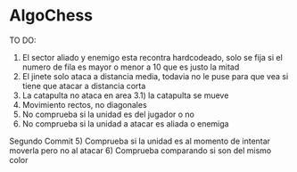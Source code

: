 # AlgoChess
TO DO:
1) El sector aliado y enemigo esta recontra hardcodeado, solo se fija si el numero de fila es mayor o menor a 10 que es justo la mitad
2) El jinete solo ataca a distancia media, todavia no le puse para que vea si tiene que atacar a distancia corta
3) La catapulta no ataca en area
  3.1) la catapulta se mueve
4) Movimiento rectos, no diagonales
5) No comprueba si la unidad es del jugador o no
6) No comprueba si la unidad a atacar es aliada o enemiga

Segundo Commit
5) Comprueba si la unidad es al momento de intentar moverla pero no al atacar
6) Comprueba comparando si son del mismo color
